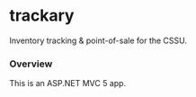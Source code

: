 # trackary

Inventory tracking & point-of-sale for the CSSU.


### Overview

This is an ASP.NET MVC 5 app.
